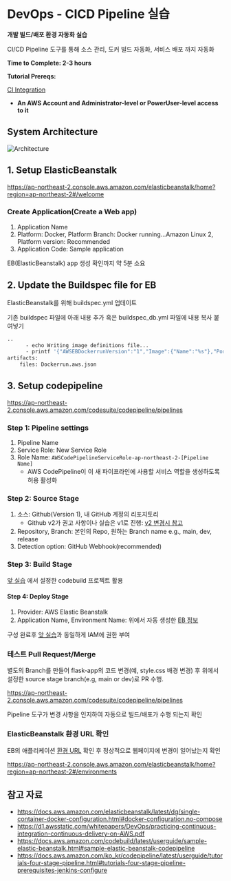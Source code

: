 # DevOps - CICD Pipeline 실습

**개발 빌드/배포 환경 자동화 실습**

CI/CD Pipeline 도구를 통해 소스 관리, 도커 빌드 자동화, 서비스 배포 까지 자동화

**Time to Complete: 2-3 hours**

**Tutorial Prereqs:**

[CI Integration](../github-aws-codebuild-dockerhub/README.md)

* **An AWS Account and Administrator-level or PowerUser-level access to it**

## System Architecture
![Architecture](./images/system_architecutre.png)

## 1. Setup ElasticBeanstalk

https://ap-northeast-2.console.aws.amazon.com/elasticbeanstalk/home?region=ap-northeast-2#/welcome

### Create Application(Create a Web app)

1. Application Name
2. Platform: Docker, Platform Branch: Docker running...Amazon Linux 2, Platform version: Recommended
3. Application Code: Sample application

EB(ElasticBeanstalk) app 생성 확인까지 약 5분 소요

## 2. Update the Buildspec file for EB

ElasticBeanstalk를 위해 buildspec.yml 업데이트

기존 buildspec 파일에 아래 내용 추가 혹은 buildspec_db.yml 파일에 내용 복사 붙여넣기
```bash
..
      - echo Writing image definitions file...
      - printf '{"AWSEBDockerrunVersion":"1","Image":{"Name":"%s"},"Ports":[{"ContainerPort":"8000"}]}' $IMAGE_REPO_NAME:$TAG_VERSION > Dockerrun.aws.json
artifacts:
    files: Dockerrun.aws.json
```

## 3. Setup codepipeline

https://ap-northeast-2.console.aws.amazon.com/codesuite/codepipeline/pipelines

### Step 1: Pipeline settings
1. Pipeline Name
2. Service Role: New Service Role
3. Role Name: `AWSCodePipelineServiceRole-ap-northeast-2-[Pipeline Name]`
   - AWS CodePipeline이 이 새 파이프라인에 사용할 서비스 역할을 생성하도록 허용 활성화
  
### Step 2: Source Stage
1. 소스: Github(Version 1), 내 GitHub 계정의 리포지토리
   - Github v2가 권고 사항이나 실습은 v1로 진행: [v2 변경시 참고](https://docs.aws.amazon.com/ko_kr/codepipeline/latest/userguide/update-github-action-connections.html)
2. Repository, Branch: 본인의 Repo, 원하는 Branch name e.g., main, dev, release
3. Detection option: GitHub Webhook(recommended)

### Step 3: Build Stage

[앞 실습](../github-aws-codebuild-dockerhub/README.md#setup-the-codebuild)
에서 설정한 codebuild 프로젝트 활용

#### Step 4: Deploy Stage
1. Provider: AWS Elastic Beanstalk
2. Application Name, Environment Name: 위에서 자동 생성한 [EB 정보](#create-applicationcreate-a-web-app)

구성 완료후 [앞 실습](../github-aws-codebuild-dockerhub/README.md#add-permission-in-iam-role)과 동일하게 IAM에 권한 부여

### 테스트 Pull Request/Merge 

별도의 Branch를 만들어 flask-app의 코드 변경(예, style.css 배경 변경) 후 위에서 설정한 source stage branch(e.g, main or dev)로 PR 수행.

https://ap-northeast-2.console.aws.amazon.com/codesuite/codepipeline/pipelines

Pipeline 도구가 변경 사항을 인지하여 자동으로 빌드/배포가 수행 되는지 확인

### ElasticBeanstalk 환경 URL 확인 

EB의 애플리케이션 [환경 URL](#create-applicationcreate-a-web-app) 확인 후 정상적으로 웹페이지에 변경이 일어났는지 확인

https://ap-northeast-2.console.aws.amazon.com/elasticbeanstalk/home?region=ap-northeast-2#/environments


## 참고 자료

- https://docs.aws.amazon.com/elasticbeanstalk/latest/dg/single-container-docker-configuration.html#docker-configuration.no-compose
- https://d1.awsstatic.com/whitepapers/DevOps/practicing-continuous-integration-continuous-delivery-on-AWS.pdf
- https://docs.aws.amazon.com/codebuild/latest/userguide/sample-elastic-beanstalk.html#sample-elastic-beanstalk-codepipeline
- https://docs.aws.amazon.com/ko_kr/codepipeline/latest/userguide/tutorials-four-stage-pipeline.html#tutorials-four-stage-pipeline-prerequisites-jenkins-configure